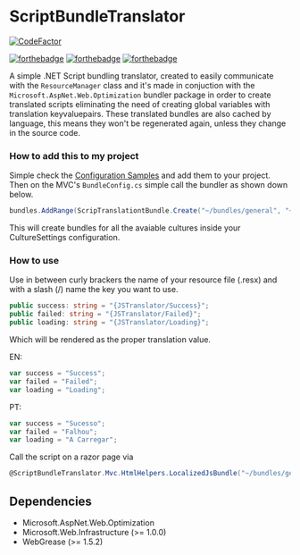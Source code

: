 # ScriptBundleTranslator
[![CodeFactor](https://www.codefactor.io/repository/github/query-js/scriptbundletranslator/badge)](https://www.codefactor.io/repository/github/query-js/scriptbundletranslator)

[![forthebadge](https://forthebadge.com/images/badges/made-with-c-sharp.svg)](https://forthebadge.com)
[![forthebadge](https://forthebadge.com/images/badges/built-with-love.svg)](https://forthebadge.com)
[![forthebadge](https://forthebadge.com/images/badges/60-percent-of-the-time-works-every-time.svg)](https://forthebadge.com)

A simple .NET Script bundling translator, created to easily communicate with the `ResourceManager` class and it's made in conjuction with the `Microsoft.AspNet.Web.Optimization` bundler package in order to create translated scripts eliminating the need of creating global variables with translation keyvaluepairs.
These translated bundles are also cached by language, this means they won't be regenerated again, unless they change in the source code.

### How to add this to my project ###
Simple check the [Configuration Samples](https://github.com/query-js/ScriptBundleTranslator/tree/master/ScriptBundleTranslator/ConfigExamples) and add them to your project. 
Then on the MVC's `BundleConfig.cs`  simple call the bundler as shown down below.

```csharp
bundles.AddRange(ScripTranslationtBundle.Create("~/bundles/general", "~/Scripts/General/General.js"));
```

This will create bundles for all the avaiable cultures inside your CultureSettings configuration.

### How to use ###
Use in between curly brackers the name of your resource file (.resx) and with a slash (/) name the key you want to use.

```typescript
public success: string = "{JSTranslator/Success}";
public failed: string = "{JSTranslator/Failed}";
public loading: string = "{JSTranslator/Loading}";
```
Which will be rendered as the proper translation value.

EN:
```javascript
var success = "Success";
var failed = "Failed";
var loading = "Loading";
```

PT:
```javascript
var success = "Sucesso";
var failed = "Falhou";
var loading = "A Carregar";
```

Call the script on a razor page via

```csharp
@ScriptBundleTranslator.Mvc.HtmlHelpers.LocalizedJsBundle("~/bundles/general")
```

## Dependencies ##
- Microsoft.AspNet.Web.Optimization
- Microsoft.Web.Infrastructure (>= 1.0.0)
- WebGrease (>= 1.5.2)
